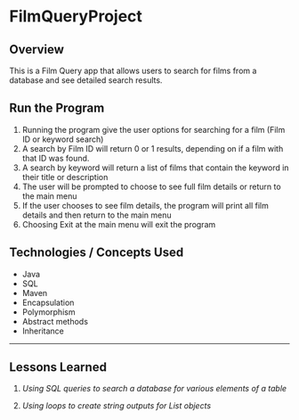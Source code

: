 # FilmQueryProject

## Overview
This is a Film Query app that allows users to search for films from a database and see detailed search results.



## Run the Program
1. Running the program give the user options for searching for a film (Film ID or keyword search)
2. A search by Film ID will return 0 or 1 results, depending on if a film with that ID was found.
3. A search by keyword will return a list of films that contain the keyword in their title or description
4. The user will be prompted to choose to see full film details or return to the main menu
5. If the user chooses to see film details, the program will print all film details and then return to the main menu
6. Choosing Exit at the main menu will exit the program


## Technologies / Concepts Used
- Java
- SQL
- Maven  
- Encapsulation
- Polymorphism
- Abstract methods
- Inheritance

---

## Lessons Learned
1. *Using SQL queries to search a database for various elements of a table*

2. *Using loops to create string outputs for List objects*
